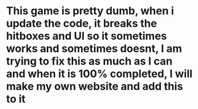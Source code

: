# This game is pretty dumb, when i update the code, it breaks the hitboxes and UI so it sometimes works and sometimes doesnt, I am trying to fix this as much as I can and when it is 100% completed, I will make my own website and add this to it
